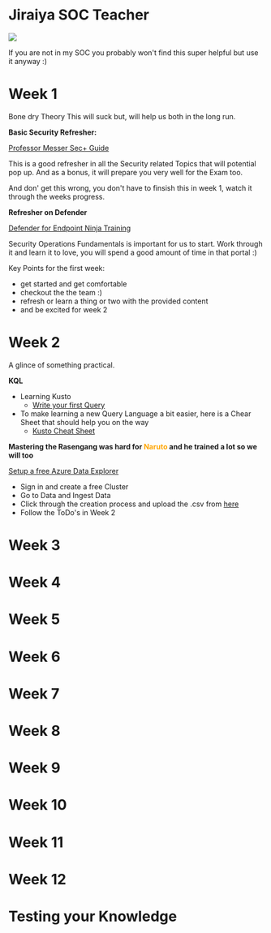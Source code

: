 #  Jiraiya SOC Teacher

<img src="https://static.wikia.nocookie.net/denaruto3/images/6/66/Jiraiya.png/revision/latest?cb=20100821231007&path-prefix=de"/>


If you are not in my SOC you probably won't find this super helpful but use it anyway :)

# Week 1
Bone dry Theory
This will suck but, will help us both in the long run.

**Basic Security Refresher:**

[Professor Messer Sec+ Guide](https://www.professormesser.com/security-plus/sy0-601/sy0-601-video/sy0-601-comptia-security-plus-course/ "Professor Messer Sec+ Guide")

This is a good refresher in all the Security related Topics that will potential pop up. And as a bonus, it will prepare you very well for the Exam too.

And don' get this wrong, you don't have to finsish this in week 1, watch it through the weeks progress. 

**Refresher on Defender**

[Defender for Endpoint Ninja Training](https://techcommunity.microsoft.com/t5/microsoft-defender-for-endpoint/become-a-microsoft-defender-for-endpoint-ninja/ba-p/1515647#_Toc45281200 "Defender for Endpoint Ninja Training")

Security Operations Fundamentals is important for us to start. Work through it and learn it to love, you will spend a good amount of time in that portal :)

Key Points for the first week:
- get started and get comfortable
- checkout the the team :)
- refresh or learn a thing or two with the provided content
- and be excited for week 2

    

# Week 2
A glince of something practical.

**KQL**

- Learning Kusto
    - [Write your first Query](https://learn.microsoft.com/en-us/training/modules/write-first-query-kusto-query-language/ "Write your first Query")
- To make learning a new Query Language a bit easier, here is a Chear Sheet that should help you on the way
    - [Kusto Cheat Sheet](https://www.mbsecure.nl/blog/2019/12/kql-cheat-sheet "Kusto Cheat Sheet")

**Mastering the Rasengang was hard for <span style="color:orange">Naruto</span> and he trained a lot so we will too**

[Setup a free Azure Data Explorer](https://aka.ms/kustofree "Setup a free Azure Data Explorer")
- Sign in and create a free Cluster
- Go to Data and Ingest Data
- Click through the creation process and upload the .csv from [here](https://github.com/y0uf0ol/Jiraiya-SOC-Teacher/blob/main/Training%20Resources/Week%202/ToDo's%20Week%202.md "here")
- Follow the ToDo's in Week 2

# Week 3

    
# Week 4
# Week 5
# Week 6
# Week 7
# Week 8
# Week 9
# Week 10
# Week 11
# Week 12
# Testing your Knowledge